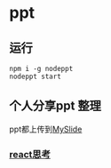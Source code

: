 # ppt
## 运行
```node
npm i -g nodeppt
nodeppt start
```
## 个人分享ppt 整理
ppt都上传到[MySlide](https://myslide.cn/youzaiyouzai666)

### [react思考](https://myslide.cn/slides/10745)